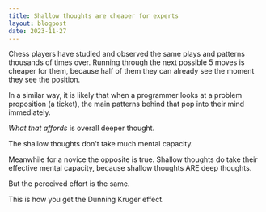 ```yaml
---
title: Shallow thoughts are cheaper for experts
layout: blogpost
date: 2023-11-27
---
```

Chess players have studied and observed the same plays and patterns thousands of times over. Running through the next possible 5 moves is cheaper for them, because half of them they can already see the moment they see the position.

In a similar way, it is likely that when a programmer looks at a problem proposition (a ticket), the main patterns behind that pop into their mind immediately.

*What that affords* is overall deeper thought.

The shallow thoughts don't take much mental capacity.

Meanwhile for a novice the opposite is true. Shallow thoughts do take their effective mental capacity, because shallow thoughts ARE deep thoughts.

But the perceived effort is the same.

This is how you get the Dunning Kruger effect.